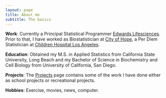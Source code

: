 ```yaml
---
layout: page
title: About me
subtitle: The basics
---
```


**Work**: Currently a Principal Statistical Programmer [Edwards Lifesciences](https://www.edwards.com). Prior to that, I have worked as Biostatistician at [City of Hope](https://www.cityofhope.org), a Per Diem Statistician at [Children Hospital Los Angeles](https://www.chla.org).

**Education**: Obtained my M.S. in Applied Statistics from California State University, Long Beach and my Bachelor of Science in Biochemistry and Cell Biology from University of California, San Diego.

**Projects**: The [Projects](/Projects) page contains some of the work I have done either as school projects or recreational projects.

**Hobbies**: Exercise, movies, news, computer.
